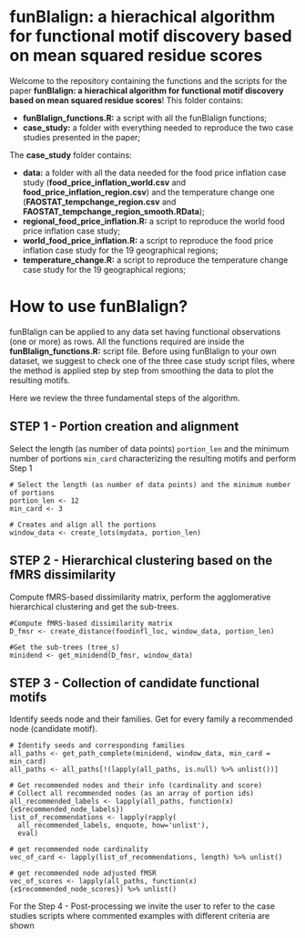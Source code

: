 # funBIalign: a hierachical algorithm for functional motif discovery based on mean squared residue scores
Welcome to the repository containing the functions and the scripts for the paper **funBIalign: a hierachical algorithm for functional motif discovery based on mean squared residue scores**!
This folder contains:
- **funBIalign_functions.R:** a script with all the funBIalign functions;
- **case_study:** a folder with everything needed to reproduce the two case studies presented in the paper;

The **case_study** folder contains:
- **data:** a folder with all the data needed for the food price inflation case study (**food_price_inflation_world.csv** and **food_price_inflation_region.csv**) and the temperature change one (**FAOSTAT_tempchange_region.csv** and **FAOSTAT_tempchange_region_smooth.RData**);
- **regional_food_price_inflation.R:** a script to reproduce the world food price inflation case study;
- **world_food_price_inflation.R:** a script to reproduce the food price inflation case study for the 19 geographical regions;
- **temperature_change.R:** a script to reproduce the temperature change case study for the 19 geographical regions;

# How to use funBIalign?
funBIalign can be applied to any data set having functional observations (one or more) as rows. All the functions required are inside the **funBIalign_functions.R:** script file.
Before using funBIalign to your own dataset, we suggest to check one of the three case study script files, where the method is applied step by step from smoothing the data to plot the resulting motifs.

Here we review the three fundamental steps of the algorithm.
## STEP 1 - Portion creation and alignment
Select the length (as number of data points) `portion_len` and the minimum number of portions `min_card` characterizing the resulting motifs and perform Step 1
```
# Select the length (as number of data points) and the minimum number of portions
portion_len <- 12
min_card <- 3 

# Creates and align all the portions
window_data <- create_lots(mydata, portion_len)
```

## STEP 2 -  Hierarchical clustering based on the fMRS dissimilarity
Compute fMRS-based dissimilarity matrix, perform the agglomerative hierarchical clustering and get the sub-trees.
```
#Compute fMRS-based dissimilarity matrix
D_fmsr <- create_distance(foodinfl_loc, window_data, portion_len)

#Get the sub-trees (tree_s)
minidend <- get_minidend(D_fmsr, window_data)
```

## STEP 3 - Collection of candidate functional motifs
Identify seeds node and their families. Get for every family a recommended node (candidate motif).
```
# Identify seeds and corresponding families
all_paths <- get_path_complete(minidend, window_data, min_card = min_card)
all_paths <- all_paths[!(lapply(all_paths, is.null) %>% unlist())] 

# Get recommended nodes and their info (cardinality and score)
# Collect all recommended nodes (as an array of portion ids)
all_recommended_labels <- lapply(all_paths, function(x){x$recommended_node_labels})
list_of_recommendations <- lapply(rapply(
  all_recommended_labels, enquote, how='unlist'),
  eval)
  
# get recommended node cardinality
vec_of_card <- lapply(list_of_recommendations, length) %>% unlist()

# get recommended node adjusted fMSR
vec_of_scores <- lapply(all_paths, function(x){x$recommended_node_scores}) %>% unlist()
```
For the Step 4 - Post-processing we invite the user to refer to the case studies scripts where commented examples with different criteria are shown
